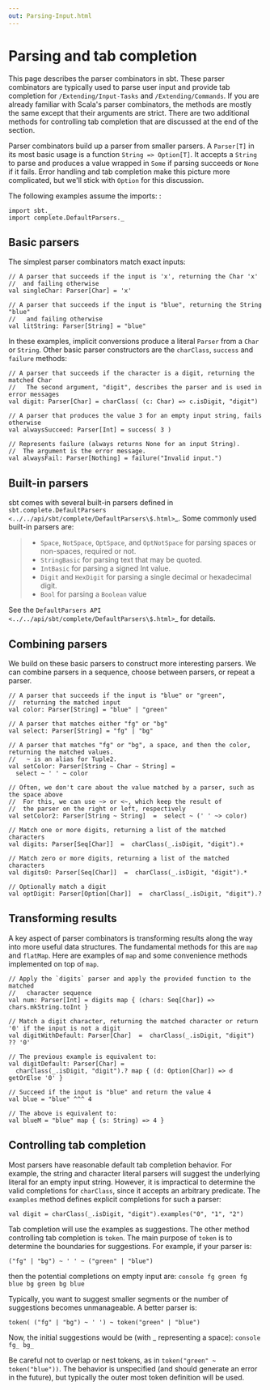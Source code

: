 ```yaml
---
out: Parsing-Input.html
---
```


Parsing and tab completion
==========================

This page describes the parser combinators in sbt. These parser
combinators are typically used to parse user input and provide tab
completion for `/Extending/Input-Tasks` and `/Extending/Commands`. If
you are already familiar with Scala's parser combinators, the methods
are mostly the same except that their arguments are strict. There are
two additional methods for controlling tab completion that are discussed
at the end of the section.

Parser combinators build up a parser from smaller parsers. A `Parser[T]`
in its most basic usage is a function `String => Option[T]`. It accepts
a `String` to parse and produces a value wrapped in `Some` if parsing
succeeds or `None` if it fails. Error handling and tab completion make
this picture more complicated, but we'll stick with `Option` for this
discussion.

The following examples assume the imports: :

    import sbt._
    import complete.DefaultParsers._

Basic parsers
-------------

The simplest parser combinators match exact inputs:

    // A parser that succeeds if the input is 'x', returning the Char 'x'
    //  and failing otherwise
    val singleChar: Parser[Char] = 'x'

    // A parser that succeeds if the input is "blue", returning the String "blue"
    //   and failing otherwise
    val litString: Parser[String] = "blue"

In these examples, implicit conversions produce a literal `Parser` from
a `Char` or `String`. Other basic parser constructors are the
`charClass`, `success` and `failure` methods:

    // A parser that succeeds if the character is a digit, returning the matched Char 
    //   The second argument, "digit", describes the parser and is used in error messages
    val digit: Parser[Char] = charClass( (c: Char) => c.isDigit, "digit")

    // A parser that produces the value 3 for an empty input string, fails otherwise
    val alwaysSucceed: Parser[Int] = success( 3 )

    // Represents failure (always returns None for an input String).
    //  The argument is the error message.
    val alwaysFail: Parser[Nothing] = failure("Invalid input.")

Built-in parsers
----------------

sbt comes with several built-in parsers defined in
`sbt.complete.DefaultParsers <../../api/sbt/complete/DefaultParsers\$.html>`\_.
Some commonly used built-in parsers are:

> -   `Space`, `NotSpace`, `OptSpace`, and `OptNotSpace` for parsing
>     spaces or non-spaces, required or not.
> -   `StringBasic` for parsing text that may be quoted.
> -   `IntBasic` for parsing a signed Int value.
> -   `Digit` and `HexDigit` for parsing a single decimal or hexadecimal
>     digit.
> -   `Bool` for parsing a `Boolean` value

See the
`DefaultParsers API <../../api/sbt/complete/DefaultParsers\$.html>`\_ for
details.

Combining parsers
-----------------

We build on these basic parsers to construct more interesting parsers.
We can combine parsers in a sequence, choose between parsers, or repeat
a parser.

    // A parser that succeeds if the input is "blue" or "green",
    //  returning the matched input
    val color: Parser[String] = "blue" | "green"

    // A parser that matches either "fg" or "bg"
    val select: Parser[String] = "fg" | "bg"

    // A parser that matches "fg" or "bg", a space, and then the color, returning the matched values.
    //   ~ is an alias for Tuple2.
    val setColor: Parser[String ~ Char ~ String] =
      select ~ ' ' ~ color

    // Often, we don't care about the value matched by a parser, such as the space above
    //  For this, we can use ~> or <~, which keep the result of
    //  the parser on the right or left, respectively
    val setColor2: Parser[String ~ String]  =  select ~ (' ' ~> color)

    // Match one or more digits, returning a list of the matched characters
    val digits: Parser[Seq[Char]]  =  charClass(_.isDigit, "digit").+

    // Match zero or more digits, returning a list of the matched characters
    val digits0: Parser[Seq[Char]]  =  charClass(_.isDigit, "digit").*

    // Optionally match a digit
    val optDigit: Parser[Option[Char]]  =  charClass(_.isDigit, "digit").?

Transforming results
--------------------

A key aspect of parser combinators is transforming results along the way
into more useful data structures. The fundamental methods for this are
`map` and `flatMap`. Here are examples of `map` and some convenience
methods implemented on top of `map`.

    // Apply the `digits` parser and apply the provided function to the matched
    //   character sequence
    val num: Parser[Int] = digits map { (chars: Seq[Char]) => chars.mkString.toInt }

    // Match a digit character, returning the matched character or return '0' if the input is not a digit
    val digitWithDefault: Parser[Char]  =  charClass(_.isDigit, "digit") ?? '0'

    // The previous example is equivalent to:
    val digitDefault: Parser[Char] =
      charClass(_.isDigit, "digit").? map { (d: Option[Char]) => d getOrElse '0' }

    // Succeed if the input is "blue" and return the value 4
    val blue = "blue" ^^^ 4

    // The above is equivalent to:
    val blueM = "blue" map { (s: String) => 4 }

Controlling tab completion
--------------------------

Most parsers have reasonable default tab completion behavior. For
example, the string and character literal parsers will suggest the
underlying literal for an empty input string. However, it is impractical
to determine the valid completions for `charClass`, since it accepts an
arbitrary predicate. The `examples` method defines explicit completions
for such a parser:

    val digit = charClass(_.isDigit, "digit").examples("0", "1", "2")

Tab completion will use the examples as suggestions. The other method
controlling tab completion is `token`. The main purpose of `token` is to
determine the boundaries for suggestions. For example, if your parser
is:

    ("fg" | "bg") ~ ' ' ~ ("green" | "blue")

then the potential completions on empty input are:
`console fg green fg blue bg green bg blue`

Typically, you want to suggest smaller segments or the number of
suggestions becomes unmanageable. A better parser is:

    token( ("fg" | "bg") ~ ' ') ~ token("green" | "blue")

Now, the initial suggestions would be (with \_ representing a space):
`console fg_ bg_`

Be careful not to overlap or nest tokens, as in
`token("green" ~ token("blue"))`. The behavior is unspecified (and
should generate an error in the future), but typically the outer most
token definition will be used.
